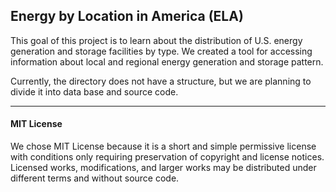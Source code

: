 ## Energy by Location in America (ELA)

<p>
	This goal of this project is to learn about the distribution of U.S. energy generation and storage facilities by type. We created a tool for accessing information about local and regional energy generation and storage pattern.
</p>

<p>
	Currently, the directory does not have a structure, but we are planning to divide it into data base and source code.
</p>

***

#### MIT License
We chose MIT License because it is a short and simple permissive license with conditions only requiring preservation of copyright and license notices. Licensed works, modifications, and larger works may be distributed under different terms and without source code.
